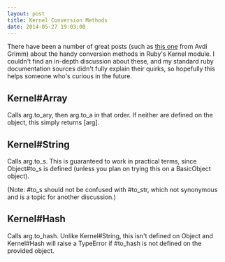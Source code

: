 ```yaml
---
layout: post
title: Kernel Conversion Methods
date: 2014-05-27 19:03:00
---
```


There have been a number of great posts (such as [this one](http://devblog.avdi.org/2012/05/07/a-ruby-conversion-idiom/) from Avdi Grimm) about the handy conversion methods in Ruby's Kernel module. I couldn't find an in-depth discussion about these, and my standard ruby documentation sources didn't fully explain their quirks, so hopefully this helps someone who's curious in the future.

## Kernel#Array
Calls arg.to_ary, then arg.to_a in that order. If neither are defined on the object, this simply returns [arg].

## Kernel#String
Calls arg.to_s. This is guaranteed to work in practical terms, since Object#to_s is defined (unless you plan on trying this on a BasicObject object).

(Note: #to_s should not be confused with #to_str, which not synonymous and is a topic for another discussion.)

## Kernel#Hash
Calls arg.to_hash. Unlike Kernel#String, this isn't defined on Object and Kernel#Hash will raise a TypeError if #to_hash is not defined on the provided object.